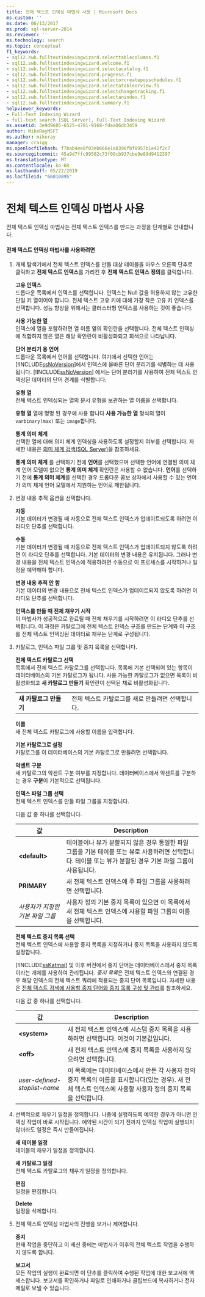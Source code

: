 ```yaml
---
title: 전체 텍스트 인덱싱 마법사 사용 | Microsoft Docs
ms.custom: ''
ms.date: 06/13/2017
ms.prod: sql-server-2014
ms.reviewer: ''
ms.technology: search
ms.topic: conceptual
f1_keywords:
- sql12.swb.fulltextindexingwizard.selecttablecolumns.f1
- sql12.swb.fulltextindexingwizard.welcome.f1
- sql12.swb.fulltextindexingwizard.selectacatalog.f1
- sql12.swb.fulltextindexingwizard.progress.f1
- sql12.swb.fulltextindexingwizard.selectorcreatepopschedules.f1
- sql12.swb.fulltextindexingwizard.selectatableorview.f1
- sql12.swb.fulltextindexingwizard.selectchangetracking.f1
- sql12.swb.fulltextindexingwizard.selectanindex.f1
- sql12.swb.fulltextindexingwizard.summary.f1
helpviewer_keywords:
- Full-Text Indexing Wizard
- full-text search [SQL Server], Full-Text Indexing Wizard
ms.assetid: 3e9d9605-6525-4781-9168-fdaa06db3459
author: MikeRayMSFT
ms.author: mikeray
manager: craigg
ms.openlocfilehash: f7bab4ee8f03eb666e1a8396fbf8957b1e42f2c7
ms.sourcegitcommit: 45a9d7ffc99502c73f08cb937cbe9e89d9412397
ms.translationtype: MT
ms.contentlocale: ko-KR
ms.lasthandoff: 05/22/2019
ms.locfileid: "66010895"
---
```

# <a name="use-the-full-text-indexing-wizard"></a>전체 텍스트 인덱싱 마법사 사용
  전체 텍스트 인덱싱 마법사는 전체 텍스트 인덱스를 만드는 과정을 단계별로 안내합니다.  
  
#### <a name="to-use-the-full-text-indexing-wizard"></a>전체 텍스트 인덱싱 마법사를 사용하려면  
  
1.  개체 탐색기에서 전체 텍스트 인덱스를 만들 대상 테이블을 마우스 오른쪽 단추로 클릭하고 **전체 텍스트 인덱스**를 가리킨 후 **전체 텍스트 인덱스 정의**를 클릭합니다.  
  
     **고유 인덱스**  
     드롭다운 목록에서 인덱스를 선택합니다. 인덱스는 Null 값을 허용하지 않는 고유한 단일 키 열이어야 합니다. 전체 텍스트 고유 키에 대해 가장 작은 고유 키 인덱스를 선택합니다. 성능 향상을 위해서는 클러스터형 인덱스를 사용하는 것이 좋습니다.  
  
     **사용 가능한 열**  
     인덱스에 열을 포함하려면 열 이름 옆의 확인란을 선택합니다. 전체 텍스트 인덱싱에 적합하지 않은 열은 해당 확인란이 비활성화되고 회색으로 나타납니다.  
  
     **단어 분리기 용 언어**  
     드롭다운 목록에서 언어를 선택합니다. 여기에서 선택한 언어는 [!INCLUDE[ssNoVersion](../../includes/ssnoversion-md.md)]에서 인덱스에 올바른 단어 분리기를 식별하는 데 사용됩니다. [!INCLUDE[ssNoVersion](../../includes/ssnoversion-md.md)] 에서는 단어 분리기를 사용하여 전체 텍스트 인덱싱된 데이터의 단어 경계를 식별합니다.  
  
     **유형 열**  
     전체 텍스트 인덱싱되는 열의 문서 유형을 보관하는 열 이름을 선택합니다.  
  
     **유형 열** 열에 명명 된 경우에 사용 합니다 **사용 가능한 열** 형식의 열이 `varbinary(max)` 또는 `image`합니다.  
  
     **통계 의미 체계**  
     선택한 열에 대해 의미 체계 인덱싱을 사용하도록 설정할지 여부를 선택합니다. 자세한 내용은 [의미 체계 검색&#40;SQL Server&#41;](semantic-search-sql-server.md)을 참조하세요.  
  
     **통계 의미 체계** 를 선택하기 전에 **언어**를 선택했으며 선택한 언어에 연결된 의미 체계 언어 모델이 없으면 **통계 의미 체계** 확인란은 사용할 수 없습니다. **언어**를 선택하기 전에 **통계 의미 체계**를 선택한 경우 드롭다운 콤보 상자에서 사용할 수 있는 언어가 의미 체계 언어 모델에서 지원하는 언어로 제한됩니다.  
  
2.  변경 내용 추적 옵션을 선택합니다.  
  
     **자동**  
     기본 데이터가 변경될 때 자동으로 전체 텍스트 인덱스가 업데이트되도록 하려면 이 라디오 단추를 선택합니다.  
  
     **수동**  
     기본 데이터가 변경될 때 자동으로 전체 텍스트 인덱스가 업데이트되지 않도록 하려면 이 라디오 단추를 선택합니다. 기본 데이터의 변경 내용은 유지됩니다. 그러나 변경 내용을 전체 텍스트 인덱스에 적용하려면 수동으로 이 프로세스를 시작하거나 일정을 예약해야 합니다.  
  
     **변경 내용 추적 안 함**  
     기본 데이터의 변경 내용으로 전체 텍스트 인덱스가 업데이트되지 않도록 하려면 이 라디오 단추를 선택합니다.  
  
     **인덱스를 만들 때 전체 채우기 시작**  
     이 마법사가 성공적으로 완료될 때 전체 채우기를 시작하려면 이 라디오 단추를 선택합니다. 이 과정은 카탈로그에 전체 텍스트 인덱스 구조를 만드는 단계와 이 구조를 전체 텍스트 인덱싱된 데이터로 채우는 단계로 구성됩니다.  
  
3.  카탈로그, 인덱스 파일 그룹 및 중지 목록을 선택합니다.  
  
     **전체 텍스트 카탈로그 선택**  
     목록에서 전체 텍스트 카탈로그를 선택합니다. 목록에 기본 선택되어 있는 항목이 데이터베이스의 기본 카탈로그가 됩니다. 사용 가능한 카탈로그가 없으면 목록이 비활성화되고 **새 카탈로그 만들기** 확인란이 선택된 채로 비활성화됩니다.  
  
    |||  
    |-|-|  
    |**새 카탈로그 만들기**|전체 텍스트 카탈로그를 새로 만들려면 선택합니다.|  
  
     **이름**  
     새 전체 텍스트 카탈로그에 사용할 이름을 입력합니다.  
  
     **기본 카탈로그로 설정**  
     카탈로그를 이 데이터베이스의 기본 카탈로그로 만들려면 선택합니다.  
  
     **악센트 구분**  
     새 카탈로그의 악센트 구분 여부를 지정합니다. 데이터베이스에서 악센트를 구분하는 경우 **구분**이 기본적으로 선택됩니다.  
  
     **인덱스 파일 그룹 선택**  
     전체 텍스트 인덱스를 만들 파일 그룹을 지정합니다.  
  
     다음 값 중 하나를 선택합니다.  
  
    |값|Description|  
    |-----------|-----------------|  
    |**\<default>**|테이블이나 뷰가 분할되지 않은 경우 동일한 파일 그룹을 기본 테이블 또는 뷰로 사용하려면 선택합니다. 테이블 또는 뷰가 분할된 경우 기본 파일 그룹이 사용됩니다.|  
    |**PRIMARY**|새 전체 텍스트 인덱스에 주 파일 그룹을 사용하려면 선택합니다.|  
    |*사용자가 지정한 기본 파일 그룹*|사용자 정의 기본 중지 목록이 있으면 이 목록에서 새 전체 텍스트 인덱스에 사용할 파일 그룹의 이름을 선택합니다.|  
  
     **전체 텍스트 중지 목록 선택**  
     전체 텍스트 인덱스에 사용할 중지 목록을 지정하거나 중지 목록을 사용하지 않도록 설정합니다.  
  
     [!INCLUDE[ssKatmai](../../includes/sskatmai-md.md)] 및 이후 버전에서 중지 단어는 데이터베이스에서 중지 목록이라는 개체를 사용하여 관리됩니다. *중지 목록*은 전체 텍스트 인덱스와 연결된 경우 해당 인덱스의 전체 텍스트 쿼리에 적용되는 중지 단어 목록입니다. 자세한 내용은 [전체 텍스트 검색에 사용할 중지 단어와 중지 목록 구성 및 관리](configure-and-manage-stopwords-and-stoplists-for-full-text-search.md)를 참조하세요.  
  
     다음 값 중 하나를 선택합니다.  
  
    |값|Description|  
    |-----------|-----------------|  
    |**\<system>**|새 전체 텍스트 인덱스에 시스템 중지 목록을 사용하려면 선택합니다. 이것이 기본값입니다.|  
    |**\<off>**|새 전체 텍스트 인덱스에 중지 목록을 사용하지 않으려면 선택합니다.|  
    |*user-defined-stoplist-name*|이 목록에는 데이터베이스에서 만든 각 사용자 정의 중지 목록의 이름을 표시합니다(있는 경우). 새 전체 텍스트 인덱스에 사용할 사용자 정의 중지 목록을 선택합니다.|  
  
4.  선택적으로 채우기 일정을 정의합니다. 나중에 실행하도록 예약한 경우가 아니면 인덱싱 작업이 바로 시작됩니다. 예약된 시간이 되기 전까지 인덱싱 작업이 실행되지 않더라도 일정은 즉시 만들어집니다.  
  
     **새 테이블 일정**  
     테이블의 채우기 일정을 정의합니다.  
  
     **새 카탈로그 일정**  
     전체 텍스트 카탈로그의 채우기 일정을 정의합니다.  
  
     **편집**  
     일정을 편집합니다.  
  
     **Delete**  
     일정을 삭제합니다.  
  
5.  전체 텍스트 인덱싱 마법사의 진행을 보거나 제어합니다.  
  
     **중지**  
     현재 작업을 중단하고 이 세션 중에는 마법사가 이후의 전체 텍스트 작업을 수행하지 않도록 합니다.  
  
     **보고서**  
     모든 작업의 실행이 완료되면 이 단추를 클릭하여 수행된 작업에 대한 보고서에 액세스합니다. 보고서를 확인하거나 파일로 인쇄하거나 클립보드에 복사하거나 전자 메일로 보낼 수 있습니다.  
  
  
